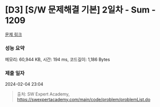 # [D3] [S/W 문제해결 기본] 2일차 - Sum - 1209 

[문제 링크](https://swexpertacademy.com/main/code/problem/problemDetail.do?contestProbId=AV13_BWKACUCFAYh) 

### 성능 요약

메모리: 60,944 KB, 시간: 194 ms, 코드길이: 1,186 Bytes

### 제출 일자

2024-02-04 23:04



> 출처: SW Expert Academy, https://swexpertacademy.com/main/code/problem/problemList.do